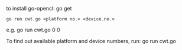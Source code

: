to install go-opencl:
    go get

    go run cwt.go <platform no.> <device.no.>
e.g.
    go run cwt.go 0 0

To find out available platform and device numbers, run:
    go run cwt.go

